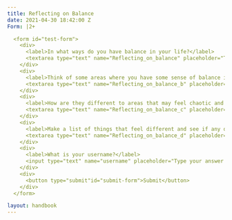 ```yaml
---
title: Reflecting on Balance
date: 2021-04-30 18:42:00 Z
Form: |2+

  <form id="test-form">
    <div>
      <label>In what ways do you have balance in your life?</label>
      <textarea type="text" name="Reflecting_on_balance" placeholder="Type your answer here"></textarea>
    </div>
    <div>
      <label>Think of some areas where you have some sense of balance in your life and what characterises them.</label>
      <textarea type="text" name="Reflecting_on_balance_b" placeholder="Type your answer here"></textarea>
    </div>
    <div>
      <label>How are they different to areas that may feel chaotic and confusing?</label>
      <textarea type="text" name="Reflecting_on_balance_c" placeholder="Type your answer here"></textarea>
    </div>
    <div>
      <label>Make a list of things that feel different and see if any of them are applicable to other areas of your life.</label>
      <textarea type="text" name="Reflecting_on_balance_d" placeholder="Type your answer here"></textarea>
    </div>
    <div>
      <label>What is your username?</label>
      <input type="text" name="username" placeholder="Type your answer here"></input>
    </div>
    <div>
      <button type="submit"id="submit-form">Submit</button>
    </div>
  </form>

layout: handbook
---
```


